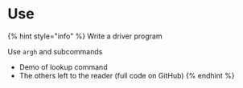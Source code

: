 # Use

{% hint style="info" %}
Write a driver program

Use `argh` and subcommands

* Demo of lookup command
* The others left to the reader (full code on GitHub)
{% endhint %}
